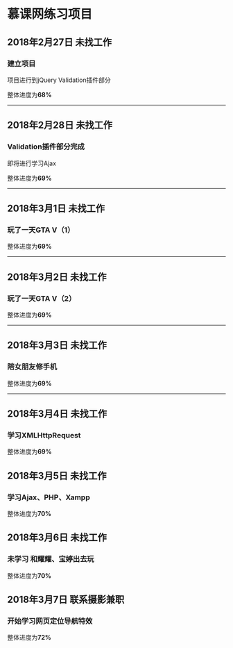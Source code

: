 # 慕课网练习项目

## 2018年2月27日 未找工作

### 建立项目

项目进行到jQuery Validation插件部分

整体进度为**68%**

***

## 2018年2月28日 未找工作

### Validation插件部分完成

即将进行学习Ajax

整体进度为**69%**

***

## 2018年3月1日 未找工作

### 玩了一天GTA V（1）

整体进度为**69%**

***

## 2018年3月2日 未找工作

### 玩了一天GTA V（2）

整体进度为**69%**

***

## 2018年3月3日 未找工作

### 陪女朋友修手机

整体进度为**69%**

***

## 2018年3月4日 未找工作

### 学习XMLHttpRequest

整体进度为**69%**

## 2018年3月5日 未找工作

### 学习Ajax、PHP、Xampp

整体进度为**70%**

## 2018年3月6日 未找工作

### 未学习 和耀耀、宝婷出去玩

整体进度为**70%**

## 2018年3月7日 联系摄影兼职

### 开始学习网页定位导航特效

整体进度为**72%**